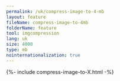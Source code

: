 ```yaml
---
permalink: /uk/compress-image-to-4-mb
layout: feature
fileName: compress-image-to-4mb
folderName: feature
tool: imgcompression
lang: uk
size: 4000
type: mb
nointernationalization: true
---
```

{%- include compress-image-to-X.html -%}       
